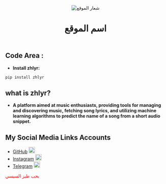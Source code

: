 <header>
        <img src="https://ibb.co/x2LmP7d" alt="شعار الموقع">
        <h1>اسم الموقع</h1>
</header>




## Code Area :
- **Install zhlyr:**
```bash
pip install zhlyr
```

## what is zhlyr?
  - **A platform aimed at music enthusiasts, providing tools for managing and discovering music, fetching song lyrics, and utilizing machine learning algorithms to predict the name of a song from a short audio snippet.**











## My Social Media Links Accounts
- [GitHub](https://github.com/) [<img src="https://cdn-icons-png.flaticon.com/512/25/25231.png" alt="GitHub" width="20" height="20">](https://github.com/)
- [Instagram](https://www.instagram.com/) [<img src="https://cdn-icons-png.flaticon.com/512/2111/2111463.png" alt="Instagram" width="20" height="20">](https://www.instagram.com/)
- [Telegram](https://web.telegram.org/) [<img src="https://cdn-icons-png.flaticon.com/512/2111/2111646.png" alt="Telegram" width="20" height="20">](https://web.telegram.org/)


<span style="color: red;">بحب طيز السيسي</span>

